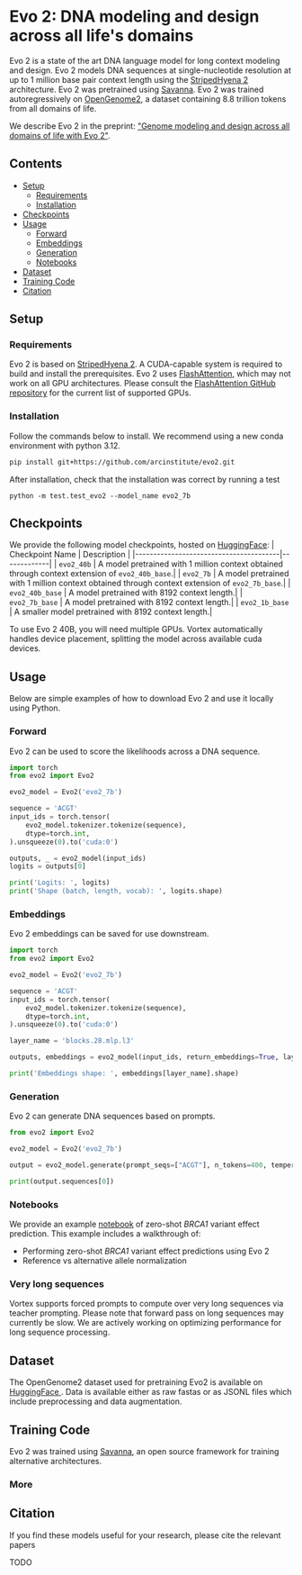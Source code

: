 # Evo 2: DNA modeling and design across all life's domains

</div>

Evo 2 is a state of the art DNA language model for long context modeling and design. Evo 2 models DNA sequences at single-nucleotide resolution at up to 1 million base pair context length using the [StripedHyena 2](https://github.com/Zymrael/vortex) architecture. Evo 2 was pretrained using [Savanna](https://github.com/Zymrael/savanna). Evo 2 was trained autoregressively on [OpenGenome2](https://huggingface.co/datasets/arcinstitute/opengenome2), a dataset containing 8.8 trillion tokens from all domains of life.

We describe Evo 2 in the preprint:
["Genome modeling and design across all domains of life with Evo 2"](https://arcinstitute.org/manuscripts/Evo2).

## Contents

- [Setup](#setup)
  - [Requirements](#requirements)
  - [Installation](#installation)
- [Checkpoints](#checkpoints)
- [Usage](#usage)
  - [Forward](#forward)
  - [Embeddings](#embeddings)
  - [Generation](#generation)
  - [Notebooks](#notebooks)
- [Dataset](#dataset)
- [Training Code](#dataset)
- [Citation](#citation)


## Setup

### Requirements

Evo 2 is based on [StripedHyena 2](https://github.com/Zymrael/vortex). A CUDA-capable system is required to build and install the prerequisites. Evo 2 uses [FlashAttention](https://github.com/Dao-AILab/flash-attention), which may not work on all GPU architectures. Please consult the [FlashAttention GitHub repository](https://github.com/Dao-AILab/flash-attention#installation-and-features) for the current list of supported GPUs. 

### Installation

Follow the commands below to install. We recommend using a new conda environment with python 3.12.

```bash
pip install git+https://github.com/arcinstitute/evo2.git
```

After installation, check that the installation was correct by running a test

```
python -m test.test_evo2 --model_name evo2_7b
```

## Checkpoints

We provide the following model checkpoints, hosted on [HuggingFace](https://huggingface.co/arcinstitute):
| Checkpoint Name                        | Description |
|----------------------------------------|-------------|
| `evo2_40b`  | A model pretrained with 1 million context obtained through context extension of `evo2_40b_base`.|
| `evo2_7b`  | A model pretrained with 1 million context obtained through context extension of `evo2_7b_base`.|
| `evo2_40b_base`  | A model pretrained with 8192 context length.|
| `evo2_7b_base`  | A model pretrained with 8192 context length.|
| `evo2_1b_base`  | A smaller model pretrained with 8192 context length.|

To use Evo 2 40B, you will need multiple GPUs. Vortex automatically handles device placement, splitting the model across available cuda devices.

## Usage

Below are simple examples of how to download Evo 2 and use it locally using Python.

### Forward

Evo 2 can be used to score the likelihoods across a DNA sequence.

```python
import torch
from evo2 import Evo2

evo2_model = Evo2('evo2_7b')

sequence = 'ACGT'
input_ids = torch.tensor(
    evo2_model.tokenizer.tokenize(sequence),
    dtype=torch.int,
).unsqueeze(0).to('cuda:0')

outputs, _ = evo2_model(input_ids)
logits = outputs[0]

print('Logits: ', logits)
print('Shape (batch, length, vocab): ', logits.shape)
```

### Embeddings

Evo 2 embeddings can be saved for use downstream.

```python
import torch
from evo2 import Evo2

evo2_model = Evo2('evo2_7b')

sequence = 'ACGT'
input_ids = torch.tensor(
    evo2_model.tokenizer.tokenize(sequence),
    dtype=torch.int,
).unsqueeze(0).to('cuda:0')

layer_name = 'blocks.28.mlp.l3'

outputs, embeddings = evo2_model(input_ids, return_embeddings=True, layer_names=[layer_name])

print('Embeddings shape: ', embeddings[layer_name].shape)
```

### Generation

Evo 2 can generate DNA sequences based on prompts.

```python
from evo2 import Evo2

evo2_model = Evo2('evo2_7b')

output = evo2_model.generate(prompt_seqs=["ACGT"], n_tokens=400, temperature=1.0, top_k=4)

print(output.sequences[0])
```

### Notebooks

We provide an example [notebook](https://github.com/ArcInstitute/evo2/blob/main/notebooks/brca1/brca1_zero_shot_vep.ipynb) of zero-shot *BRCA1* variant effect prediction. This example includes a walkthrough of:
- Performing zero-shot *BRCA1* variant effect predictions using Evo 2
- Reference vs alternative allele normalization

### Very long sequences

Vortex supports forced prompts to compute over very long sequences via teacher prompting. Please note that forward pass on long sequences may currently be slow. We are actively working on optimizing performance for long sequence processing.

## Dataset

The OpenGenome2 dataset used for pretraining Evo2 is available on [HuggingFace ](https://huggingface.co/datasets/arcinstitute/opengenome2). Data is available either as raw fastas or as JSONL files which include preprocessing and data augmentation.

## Training Code

Evo 2 was trained using [Savanna](https://github.com/Zymrael/savanna), an open source framework for training alternative architectures.

### More


## Citation

If you find these models useful for your research, please cite the relevant papers

TODO
